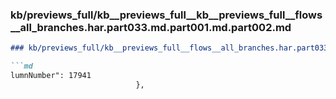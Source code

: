 ### kb/previews_full/kb__previews_full__kb__previews_full__flows__all_branches.har.part033.md.part001.md.part002.md

```md
### kb/previews_full/kb__previews_full__flows__all_branches.har.part033.md.part001.md (part 002)

```md
lumnNumber": 17941
                            },
                        
```

```

```
